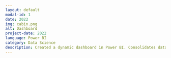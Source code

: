 ```yaml
---
layout: default
modal-id: 1
date: 2022
img: cabin.png
alt: Dashboard
project-date: 2022
language: Power BI
category: Data Science
description: Created a dynamic dashboard in Power BI. Consolidates data from several databases. Performs conditional joins, lookups and filtering across multiple datasets. Allows staff to view and analyse resource demands across music practice rooms, event spaces and equipment hire. Identified teaching schedule changes that could increase teaching capacity by up to 30%. Guiding the construction of additional rehearsal spaces by highlighting the demand for specific room configurations
---
```

